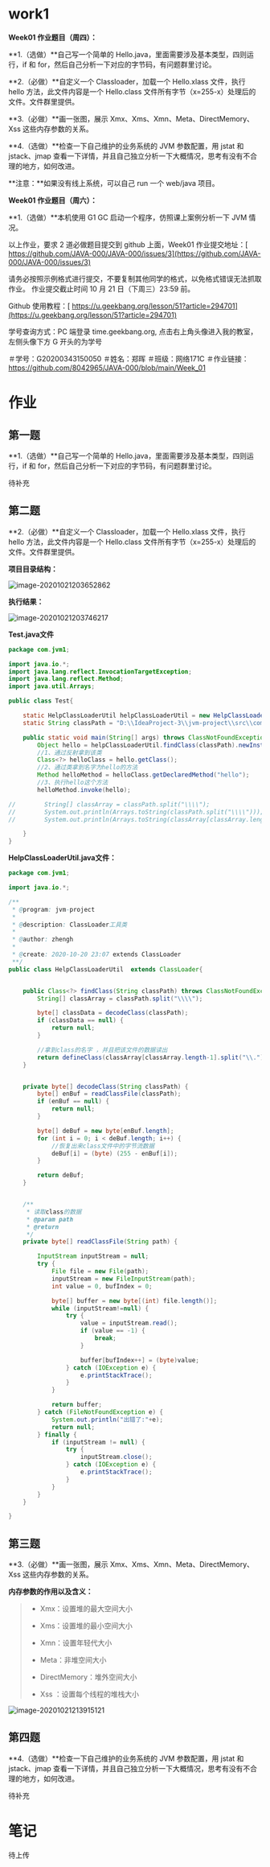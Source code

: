 # work1

**Week01 作业题目（周四）：**

**1.（选做）**自己写一个简单的 Hello.java，里面需要涉及基本类型，四则运行，if 和 for，然后自己分析一下对应的字节码，有问题群里讨论。

**2.（必做）**自定义一个 Classloader，加载一个 Hello.xlass 文件，执行 hello 方法，此文件内容是一个 Hello.class 文件所有字节（x=255-x）处理后的文件。文件群里提供。

**3.（必做）**画一张图，展示 Xmx、Xms、Xmn、Meta、DirectMemory、Xss 这些内存参数的关系。

**4.（选做）**检查一下自己维护的业务系统的 JVM 参数配置，用 jstat 和 jstack、jmap 查看一下详情，并且自己独立分析一下大概情况，思考有没有不合理的地方，如何改进。

**注意：**如果没有线上系统，可以自己 run 一个 web/java 项目。

**Week01 作业题目（周六）：**

**1.（选做）**本机使用 G1 GC 启动一个程序，仿照课上案例分析一下 JVM 情况。

以上作业，要求 2 道必做题目提交到 github 上面，Week01 作业提交地址：[ https://github.com/JAVA-000/JAVA-000/issues/3](https://github.com/JAVA-000/JAVA-000/issues/3)

请务必按照示例格式进行提交，不要复制其他同学的格式，以免格式错误无法抓取作业。
作业提交截止时间 10 月 21 日（下周三）23:59 前。

Github 使用教程：[ https://u.geekbang.org/lesson/51?article=294701](https://u.geekbang.org/lesson/51?article=294701)

学号查询方式：PC 端登录 time.geekbang.org, 点击右上角头像进入我的教室，左侧头像下方 G 开头的为学号





＃学号：G20200343150050
＃姓名：郑晖
＃班级：网络171C
＃作业链接：https://github.com/8042965/JAVA-000/blob/main/Week_01



# 作业

## 第一题

**1.（选做）**自己写一个简单的 Hello.java，里面需要涉及基本类型，四则运行，if 和 for，然后自己分析一下对应的字节码，有问题群里讨论。

待补充



## 第二题

**2.（必做）**自定义一个 Classloader，加载一个 Hello.xlass 文件，执行 hello 方法，此文件内容是一个 Hello.class 文件所有字节（x=255-x）处理后的文件。文件群里提供。



**项目目录结构：**

![image-20201021203652862](pic/image-20201021203652862.png)



**执行结果：**

![image-20201021203746217](pic/image-20201021203746217.png)



**Test.java文件**

```java
package com.jvm1;

import java.io.*;
import java.lang.reflect.InvocationTargetException;
import java.lang.reflect.Method;
import java.util.Arrays;

public class Test{

    static HelpClassLoaderUtil helpClassLoaderUtil = new HelpClassLoaderUtil();
    static String classPath = "D:\\IdeaProject-3\\jvm-project\\src\\com\\jvm1\\Hello.xlass";

    public static void main(String[] args) throws ClassNotFoundException, IllegalAccessException, InstantiationException, NoSuchMethodException, InvocationTargetException {
        Object hello = helpClassLoaderUtil.findClass(classPath).newInstance();
        //1、通过反射拿到该类
        Class<?> helloClass = hello.getClass();
        //2、通过类拿到名字为hello的方法
        Method helloMethod = helloClass.getDeclaredMethod("hello");
        //3、执行hello这个方法
        helloMethod.invoke(hello);

//        String[] classArray = classPath.split("\\\\");
//        System.out.println(Arrays.toString(classPath.split("\\\\")));
//        System.out.println(Arrays.toString(classArray[classArray.length-1].split("\\.")));

    }
}
```



**HelpClassLoaderUtil.java文件：**

```java
package com.jvm1;

import java.io.*;

/**
 * @program: jvm-project
 *
 * @description: ClassLoader工具类
 *
 * @author: zhengh
 *
 * @create: 2020-10-20 23:07 extends ClassLoader
 **/
public class HelpClassLoaderUtil  extends ClassLoader{


    public Class<?> findClass(String classPath) throws ClassNotFoundException {
        String[] classArray = classPath.split("\\\\");

        byte[] classData = decodeClass(classPath);
        if (classData == null) {
            return null;
        }

        //拿到class的名字 ，并且把该文件的数据读出
        return defineClass(classArray[classArray.length-1].split("\\.")[0], classData, 0, classData.length);
    }


    private byte[] decodeClass(String classPath) {
        byte[] enBuf = readClassFile(classPath);
        if (enBuf == null) {
            return null;
        }

        byte[] deBuf = new byte[enBuf.length];
        for (int i = 0; i < deBuf.length; i++) {
            //恢复出来class文件中的字节流数据
            deBuf[i] = (byte) (255 - enBuf[i]);
        }

        return deBuf;
    }


    /**
     * 读取class的数据
     * @param path
     * @return
     */
    private byte[] readClassFile(String path) {

        InputStream inputStream = null;
        try {
            File file = new File(path);
            inputStream = new FileInputStream(path);
            int value = 0, bufIndex = 0;

            byte[] buffer = new byte[(int) file.length()];
            while (inputStream!=null) {
                try {
                    value = inputStream.read();
                    if (value == -1) {
                        break;
                    }

                    buffer[bufIndex++] = (byte)value;
                } catch (IOException e) {
                    e.printStackTrace();
                }
            }

            return buffer;
        } catch (FileNotFoundException e) {
            System.out.println("出错了:"+e);
            return null;
        } finally {
            if (inputStream != null) {
                try {
                    inputStream.close();
                } catch (IOException e) {
                    e.printStackTrace();
                }
            }
        }
    }

}

```







## 第三题

**3.（必做）**画一张图，展示 Xmx、Xms、Xmn、Meta、DirectMemory、Xss 这些内存参数的关系。



**内存参数的作用以及含义：**

> + Xmx：设置堆的最大空间大小
>
> + Xms：设置堆的最小空间大小
> + Xmn：设置年轻代大小
> + Meta：非堆空间大小
> + DirectMemory：堆外空间大小
> + Xss ：设置每个线程的堆栈大小



![image-20201021213915121](pic/image-20201021213915121.png)





## 第四题



**4.（选做）**检查一下自己维护的业务系统的 JVM 参数配置，用 jstat 和 jstack、jmap 查看一下详情，并且自己独立分析一下大概情况，思考有没有不合理的地方，如何改进。



待补充



# 笔记



待上传

